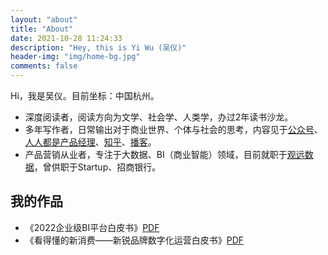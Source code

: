```yaml
---
layout: "about"
title: "About"
date: 2021-10-28 11:24:33
description: "Hey, this is Yi Wu (吴仪)"
header-img: "img/home-bg.jpg"
comments: false
---
```


Hi，我是吴仪。目前坐标：中国杭州。

* 深度阅读者，阅读方向为文学、社会学、人类学，办过2年读书沙龙。
* 多年写作者，日常输出对于商业世界、个体与社会的思考，内容见于[公众号](https://mp.weixin.qq.com/mp/appmsgalbum?action=getalbum&album_id=1488771541118009347&__biz=MzIzNTAxNjMyNQ==#wechat_redirect)、[人人都是产品经理](http://www.woshipm.com/u/763699)、[知乎](https://www.zhihu.com/people/yi-mi-ba-zhen-yi)、[播客](https://www.xiaoyuzhoufm.com/podcast/6144b56107f18a20fe202382?s=eyJ1IjogIjVmMTQzMTk3N2EzMWZkYzhjMjkyODViOCJ9)。
* 产品营销从业者，专注于大数据、BI（商业智能）领域，目前就职于[观远数据](https://www.guandata.com/about-us/intro)，曾供职于Startup、招商银行。

## 我的作品

* 《2022企业级BI平台白皮书》[PDF](../pdf/book1.pdf)
* 《看得懂的新消费——新锐品牌数字化运营白皮书》[PDF](../pdf/book2.pdf)

